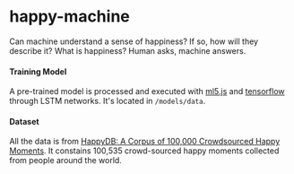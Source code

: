 # happy-machine
Can machine understand a sense of happiness? If so, how will they describe it? What is happiness? Human asks, machine answers.


#### Training Model
A pre-trained model is processed and executed with [ml5.js](https://ml5js.org/) and [tensorflow](https://www.tensorflow.org/) through LSTM networks. It's located in ``` /models/data ```.


#### Dataset
All the data is from [HappyDB: A Corpus of 100,000 Crowdsourced Happy Moments](https://rit-public.github.io/HappyDB/). It constains 100,535 crowd-sourced happy moments collected from people around the world. 
